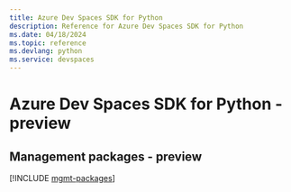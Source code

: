 ```yaml
---
title: Azure Dev Spaces SDK for Python
description: Reference for Azure Dev Spaces SDK for Python
ms.date: 04/18/2024
ms.topic: reference
ms.devlang: python
ms.service: devspaces
---
```

# Azure Dev Spaces SDK for Python - preview

## Management packages - preview
[!INCLUDE [mgmt-packages](dev-spaces-mgmt-index.md)]